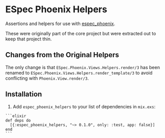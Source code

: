 # ESpec Phoenix Helpers

Assertions and helpers for use with [espec_phoenix](https://github.com/antonmi/espec_phoenix).

These were originally part of the core project but were extracted out to keep that project thin.

## Changes from the Original Helpers

The only change is that `ESpec.Phoenix.Views.Helpers.render/3` has been renamed to `ESpec.Phoenix.Views.Helpers.render_template/3` to avoid conflicting with `Phoenix.View.render/3`.

## Installation

  1. Add `espec_phoenix_helpers` to your list of dependencies in `mix.exs`:

    ```elixir
    def deps do
      [{:espec_phoenix_helpers, "~> 0.1.0", only: :test, app: false}]
    end
    ```
